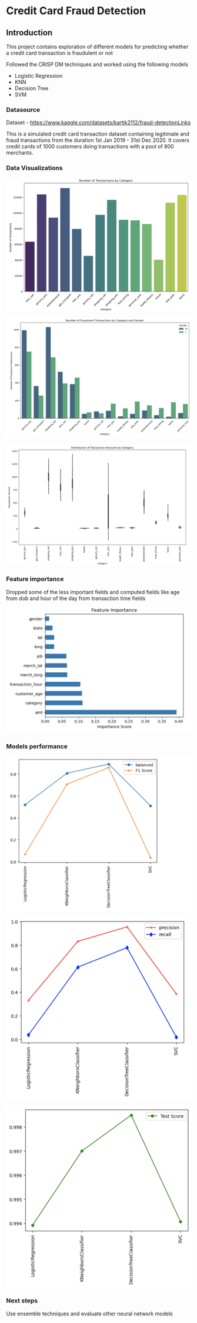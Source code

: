# Credit Card Fraud Detection

## Introduction
This project contains exploration of different models for predicting whether a credit card transaction is fraudulent or not

Followed the CRISP DM techniques and worked using the following models

* Logistic Regression
* KNN
* Decision Tree
* SVM

### Datasource

Dataset - https://www.kaggle.com/datasets/kartik2112/fraud-detectionLinks

This is a simulated credit card transaction dataset containing legitimate and fraud transactions from the duration 1st Jan 2019 - 31st Dec 2020. It covers credit cards of 1000 customers doing transactions with a pool of 800 merchants.

### Data Visualizations

![Transaction County by Category](images/TransactionCountByCatogory.png)

![Transaction County by Category and Gender](images/TransactionCountByCategoryGender.png)

![Transaction Amount By Category](images/TransactionAmountByCategory.png)


### Feature importance

Dropped some of the less important fields and computed fields like age from dob and hour of the day from transaction time fields

![Feature importance](images/FeatureImportanceScores.png)

### Models performance

![Scores](images/ModelScoreComparision.png)

![Precision and Recall](images/ModelPrecisionRecallComparision.png)

![Test scores](images/ModelTestScoreComparision.png)


### Next steps

Use ensemble techniques and evaluate other neural network models